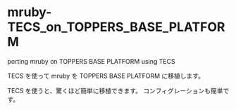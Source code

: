 # mruby-TECS_on_TOPPERS_BASE_PLATFORM
porting mruby on TOPPERS BASE PLATFORM using TECS

TECS を使って mruby を TOPPERS BASE PLATFORM に移植します。

TECS を使うと、驚くほど簡単に移植できます。
コンフィグレーションも簡単です。

